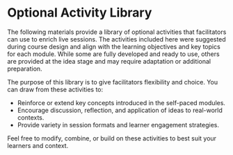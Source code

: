 # Optional Activity Library

The following materials provide a library of optional activities that facilitators can use to enrich live sessions. The activities included here were suggested during course design and align with the learning objectives and key topics for each module. While some are fully developed and ready to use, others are provided at the idea stage and may require adaptation or additional preparation.

The purpose of this library is to give facilitators flexibility and choice. You can draw from these activities to:

- Reinforce or extend key concepts introduced in the self-paced modules.  
- Encourage discussion, reflection, and application of ideas to real-world contexts.  
- Provide variety in session formats and learner engagement strategies.  

Feel free to modify, combine, or build on these activities to best suit your learners and context.
